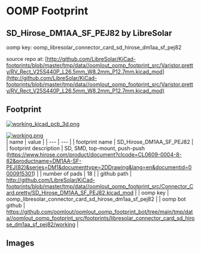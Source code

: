 # OOMP Footprint  
## SD_Hirose_DM1AA_SF_PEJ82  by LibreSolar  
  
oomp key: oomp_libresolar_connector_card_sd_hirose_dm1aa_sf_pej82  
  
source repo at: [http://github.com/LibreSolar/KiCad-footprints/blob/master/tmp/data//oomlout_oomp_footprint_src/Varistor.pretty/RV_Rect_V25S440P_L26.5mm_W8.2mm_P12.7mm.kicad_mod](http://github.com/LibreSolar/KiCad-footprints/blob/master/tmp/data//oomlout_oomp_footprint_src/Varistor.pretty/RV_Rect_V25S440P_L26.5mm_W8.2mm_P12.7mm.kicad_mod)  
## Footprint  
  
[![working_kicad_pcb_3d.png](working_kicad_pcb_3d_600.png)](working_kicad_pcb_3d.png)  
  
[![working.png](working_600.png)](working.png)  
| name | value | 
| --- | --- | 
| footprint name | SD_Hirose_DM1AA_SF_PEJ82 | 
| footprint description | SD, SMD, top-mount, push-push (https://www.hirose.com/product/document?clcode=CL0609-0004-8-82&productname=DM1AA-SF-PEJ(82)&series=DM1&documenttype=2DDrawing&lang=en&documentid=0000915301) | 
| number of pads | 18 | 
| github path | http://github.com/LibreSolar/KiCad-footprints/blob/master/tmp/data//oomlout_oomp_footprint_src/Connector_Card.pretty/SD_Hirose_DM1AA_SF_PEJ82.kicad_mod | 
| oomp key | oomp_libresolar_connector_card_sd_hirose_dm1aa_sf_pej82 | 
| oomp bot github | https://github.com/oomlout/oomlout_oomp_footprint_bot/tree/main/tmp/data//oomlout_oomp_footprint_src/footprints/libresolar_connector_card_sd_hirose_dm1aa_sf_pej82/working | 
## Images  
